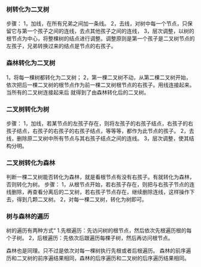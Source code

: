 ### 树转化为二叉树 ###
步骤：
1，加线，在所有兄弟之间加一条线。
2，去线，对树中每一个节点，只保留它与第一个孩子之间的连线，去点其他孩子之间的连线，
3，层次调整，以树的根节点为中心，将整棵树的结点进行调整。调整原则是第一个孩子是二叉树节点的左孩子，兄弟转换过来的结点是节点的右孩子。

### 森林转化为二叉树 ###
1，将每一棵树都转化为二叉树；
2，第一棵二叉树不动，从第二棵二叉树开始，依次把后一棵二叉树的根节点作为前一棵二叉树根节点的右孩子。用线连接起来。当所有的二叉树连接起来后
就得到了由森林转化后的二叉树。

### 二叉树转化为树 ###
步骤：
1，加线，若某节点的左孩子存在，则将左孩子的右孩子结点，右孩子的右孩子结点，右孩子的右孩子的右孩子结点，等等等，都作为此节点的孩子。
2，去线，删除原二叉树中所有节点与其右孩子结点之间的连线。
3，层次调整，使其结构分明。

### 二叉树转化为森林 ###
判断一棵二叉树能否转化为森林，就是看根节点有没有右孩子。有就转化为森林，否则转化为树。
步骤：
1，从根节点开始，若右孩子存在，则把与右孩子节点的连线删除，再查看分离后的二叉树，若右孩子节点存在，继续删除连线，这样操作下去，得到几颗二叉树。
2，对每一棵二叉树，转化为树即可。

### 树与森林的遍历 ###
树的遍历有两种方式“
1.先根遍历：先访问树的根节点，然后依次先根遍历根的每个子树。
2，后根遍历：先依次后跟遍历每棵子树，然后再访问根节点。

森林也是同理。只不过是依次对每一棵树执行先根或者后根遍历。
森林的前序遍历和二叉树的前序遍结果相同，森林的后序遍历和二叉树的后序遍历结果相同。

